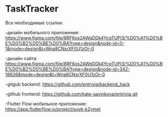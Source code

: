 # TaskTracker

Все необходимые ссылки:

-дизайн мобильного приложения: https://www.figma.com/file/8RF6os2AWqDDk4YcgTUPl3/%D0%A1%D0%BE%D0%B2%D0%BE%D0%BA?type=design&node-id=0-1&mode=design&t=Wna8CNsrXF0U1zOr-0

-дизайн сайта: https://www.figma.com/file/8RF6os2AWqDDk4YcgTUPl3/%D0%A1%D0%BE%D0%B2%D0%BE%D0%BA?type=design&node-id=342-18826&mode=design&t=Wna8CNsrXF0U1zOr-0

-gitgub backend: https://github.com/entrivia/backend_hack

-github frontend: https://github.com/kate-savinkova/entrivia.git

-Flutter Flow мобильное приложение: https://app.flutterflow.io/project/sovk-k2ymet
